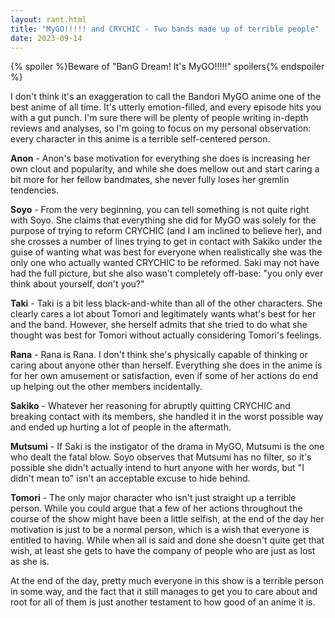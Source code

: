 ```yaml
---
layout: rant.html
title: "MyGO!!!!! and CRYCHIC - Two bands made up of terrible people"
date: 2023-09-14
---
```


{% spoiler %}Beware of "BanG Dream! It's MyGO!!!!!" spoilers{% endspoiler %}

I don't think it's an exaggeration to call the Bandori MyGO anime one of the best anime of all time. It's utterly emotion-filled, and every episode hits you with a gut punch. I'm sure there will be plenty of people writing in-depth reviews and analyses, so I'm going to focus on my personal observation: every character in this anime is a terrible self-centered person.
<!-- more -->

**Anon** - Anon's base motivation for everything she does is increasing her own clout and popularity, and while she does mellow out and start caring a bit more for her fellow bandmates, she never fully loses her gremlin tendencies.

**Soyo** - From the very beginning, you can tell something is not quite right with Soyo. She claims that everything she did for MyGO was solely for the purpose of trying to reform CRYCHIC (and I am inclined to believe her), and she crosses a number of lines trying to get in contact with Sakiko under the guise of wanting what was best for everyone when realistically she was the only one who actually wanted CRYCHIC to be reformed. Saki may not have had the full picture, but she also wasn't completely off-base: "you only ever think about yourself, don't you?"

**Taki** - Taki is a bit less black-and-white than all of the other characters. She clearly cares a lot about Tomori and legitimately wants what's best for her and the band. However, she herself admits that she tried to do what she thought was best for Tomori without actually considering Tomori's feelings. 

**Rana** - Rana is Rana. I don't think she's physically capable of thinking or caring about anyone other than herself. Everything she does in the anime is for her own amusement or satisfaction, even if some of her actions do end up helping out the other members incidentally.

**Sakiko** - Whatever her reasoning for abruptly quitting CRYCHIC and breaking contact with its members, she handled it in the worst possible way and ended up hurting a lot of people in the aftermath.

**Mutsumi** - If Saki is the instigator of the drama in MyGO, Mutsumi is the one who dealt the fatal blow. Soyo observes that Mutsumi has no filter, so it's possible she didn't actually intend to hurt anyone with her words, but "I didn't mean to" isn't an acceptable excuse to hide behind.

**Tomori** - The only major character who isn't just straight up a terrible person. While you could argue that a few of her actions throughout the course of the show might have been a little selfish, at the end of the day her motivation is just to be a normal person, which is a wish that everyone is entitled to having. While when all is said and done she doesn't quite get that wish, at least she gets to have the company of people who are just as lost as she is.

At the end of the day, pretty much everyone in this show is a terrible person in some way, and the fact that it still manages to get you to care about and root for all of them is just another testament to how good of an anime it is.